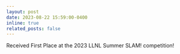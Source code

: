 ```yaml
---
layout: post
date: 2023-08-22 15:59:00-0400
inline: true
related_posts: false
---
```


Received First Place at the 2023 LLNL Summer SLAM! competition!
